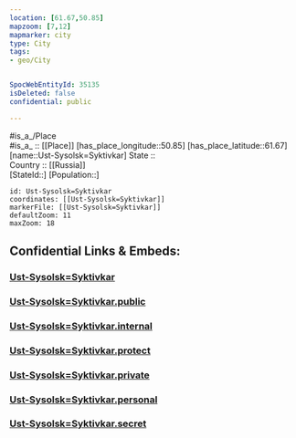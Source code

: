 ```yaml
---
location: [61.67,50.85] 
mapzoom: [7,12] 
mapmarker: city 
type: City
tags:
- geo/City


SpocWebEntityId: 35135
isDeleted: false
confidential: public

---
```

#is_a_/Place  
#is_a_ :: [[Place]] 
[has_place_longitude::50.85] 
[has_place_latitude::61.67] 
[name::Ust-Sysolsk=Syktivkar] 
State ::  
Country :: [[Russia]]  
[StateId::] 
[Population::] 



```leaflet
id: Ust-Sysolsk=Syktivkar
coordinates: [[Ust-Sysolsk=Syktivkar]] 
markerFile: [[Ust-Sysolsk=Syktivkar]] 
defaultZoom: 11 
maxZoom: 18
```


## Confidential Links & Embeds: 

### [Ust-Sysolsk=Syktivkar](/_Standards/Earth/Continent/Europe/Europe~East/Russia/Russia~NorthWest/Komi~Republic/City/Ust-Sysolsk=Syktivkar.md) 

### [Ust-Sysolsk=Syktivkar.public](/_public/Earth/Continent/Europe/Europe~East/Russia/Russia~NorthWest/Komi~Republic/City/Ust-Sysolsk=Syktivkar.public.md) 

### [Ust-Sysolsk=Syktivkar.internal](/_internal/Earth/Continent/Europe/Europe~East/Russia/Russia~NorthWest/Komi~Republic/City/Ust-Sysolsk=Syktivkar.internal.md) 

### [Ust-Sysolsk=Syktivkar.protect](/_protect/Earth/Continent/Europe/Europe~East/Russia/Russia~NorthWest/Komi~Republic/City/Ust-Sysolsk=Syktivkar.protect.md) 

### [Ust-Sysolsk=Syktivkar.private](/_private/Earth/Continent/Europe/Europe~East/Russia/Russia~NorthWest/Komi~Republic/City/Ust-Sysolsk=Syktivkar.private.md) 

### [Ust-Sysolsk=Syktivkar.personal](/_personal/Earth/Continent/Europe/Europe~East/Russia/Russia~NorthWest/Komi~Republic/City/Ust-Sysolsk=Syktivkar.personal.md) 

### [Ust-Sysolsk=Syktivkar.secret](/_secret/Earth/Continent/Europe/Europe~East/Russia/Russia~NorthWest/Komi~Republic/City/Ust-Sysolsk=Syktivkar.secret.md)


